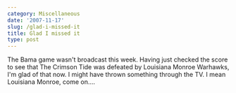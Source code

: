 ```yaml
---
category: Miscellaneous
date: '2007-11-17'
slug: /glad-i-missed-it
title: Glad I missed it
type: post
---
```



The Bama game wasn't broadcast this week. Having just checked the
score to see that The Crimson Tide was defeated by Louisiana Monroe
Warhawks, I'm glad of that now. I might have thrown something
through the TV. I mean Louisiana Monroe, come on....